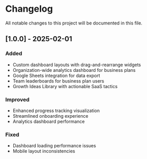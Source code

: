 
# Changelog

All notable changes to this project will be documented in this file.

## [1.0.0] - 2025-02-01
### Added
- Custom dashboard layouts with drag-and-rearrange widgets
- Organization-wide analytics dashboard for business plans
- Google Sheets integration for data export
- Team leaderboards for business plan users
- Growth Ideas Library with actionable SaaS tactics

### Improved
- Enhanced progress tracking visualization
- Streamlined onboarding experience
- Analytics dashboard performance

### Fixed
- Dashboard loading performance issues
- Mobile layout inconsistencies
